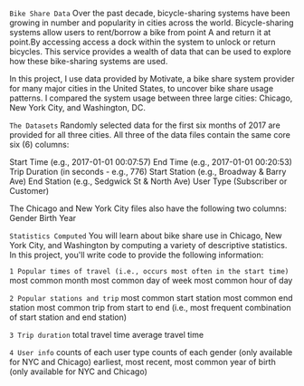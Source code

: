 `Bike Share Data`
Over the past decade, bicycle-sharing systems have been growing in number and popularity in cities across the world. Bicycle-sharing systems allow users to rent/borrow a bike from point A and return it at point.By accessing access a dock within the system to unlock or return bicycles. This service provides a wealth of data that can be used to explore how these bike-sharing systems are used.

In this project, I use data provided by Motivate, a bike share system provider for many major cities in the United States, to uncover bike share usage patterns. I compared the system usage between three large cities: Chicago, New York City, and Washington, DC.

`The Datasets`
Randomly selected data for the first six months of 2017 are provided for all three cities. All three of the data files contain the same core six (6) columns:

Start Time (e.g., 2017-01-01 00:07:57)
End Time (e.g., 2017-01-01 00:20:53)
Trip Duration (in seconds - e.g., 776)
Start Station (e.g., Broadway & Barry Ave)
End Station (e.g., Sedgwick St & North Ave)
User Type (Subscriber or Customer)

The Chicago and New York City files also have the following two columns:
Gender
Birth Year

`Statistics Computed`
You will learn about bike share use in Chicago, New York City, and Washington by computing a variety of descriptive statistics. In this project, you'll write code to provide the following information:

`1 Popular times of travel (i.e., occurs most often in the start time)`
most common month
most common day of week
most common hour of day

`2 Popular stations and trip`
most common start station
most common end station
most common trip from start to end (i.e., most frequent combination of start station and end station)

`3 Trip duration`
total travel time
average travel time

`4 User info`
counts of each user type
counts of each gender (only available for NYC and Chicago)
earliest, most recent, most common year of birth (only available for NYC and Chicago)
